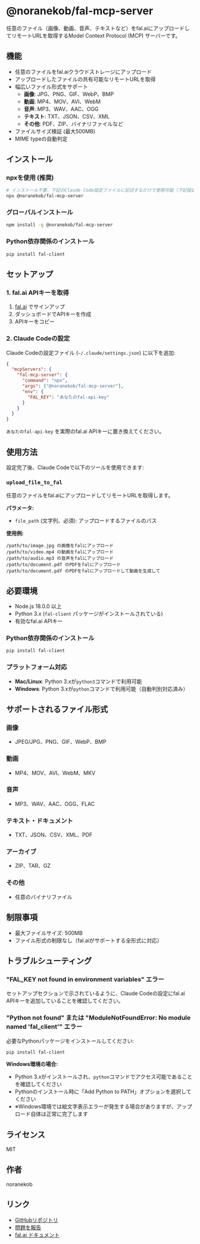 # @noranekob/fal-mcp-server

任意のファイル（画像、動画、音声、テキストなど）をfal.aiにアップロードしてリモートURLを取得するModel Context Protocol (MCP) サーバーです。

## 機能

- 任意のファイルをfal.aiクラウドストレージにアップロード
- アップロードしたファイルの共有可能なリモートURLを取得
- 幅広いファイル形式をサポート
  - **画像**: JPG、PNG、GIF、WebP、BMP
  - **動画**: MP4、MOV、AVI、WebM
  - **音声**: MP3、WAV、AAC、OGG
  - **テキスト**: TXT、JSON、CSV、XML
  - **その他**: PDF、ZIP、バイナリファイルなど
- ファイルサイズ検証 (最大500MB)
- MIME typeの自動判定

## インストール

### npxを使用 (推奨)

```bash
# インストール不要、下記のClaude Code設定ファイルに記述するだけで使用可能（下記設定ファイルでは記述済み）
npx @noranekob/fal-mcp-server
```

### グローバルインストール

```bash
npm install -g @noranekob/fal-mcp-server
```

### Python依存関係のインストール

```bash
pip install fal-client
```

## セットアップ

### 1. fal.ai APIキーを取得

1. [fal.ai](https://fal.ai) でサインアップ
2. ダッシュボードでAPIキーを作成
3. APIキーをコピー

### 2. Claude Codeの設定

Claude Codeの設定ファイル (`~/.claude/settings.json`) に以下を追加:

```json
{
  "mcpServers": {
    "fal-mcp-server": {
      "command": "npx",
      "args": ["@noranekob/fal-mcp-server"],
      "env": {
        "FAL_KEY": "あなたのfal-api-key"
      }
    }
  }
}
```

`あなたのfal-api-key` を実際のfal.ai APIキーに置き換えてください。

## 使用方法

設定完了後、Claude Codeで以下のツールを使用できます:

### `upload_file_to_fal`

任意のファイルをfal.aiにアップロードしてリモートURLを取得します。

**パラメータ:**
- `file_path` (文字列、必須): アップロードするファイルのパス

**使用例:**
```
/path/to/image.jpg の画像をfalにアップロード
/path/to/video.mp4 の動画をfalにアップロード
/path/to/audio.mp3 の音声をfalにアップロード
/path/to/document.pdf のPDFをfalにアップロード
/path/to/document.pdf のPDFをfalにアップロードして動画を生成して
```

## 必要環境

- Node.js 18.0.0 以上
- Python 3.x (`fal-client` パッケージがインストールされている)
- 有効なfal.ai APIキー

### Python依存関係のインストール

```bash
pip install fal-client
```

### プラットフォーム対応

- **Mac/Linux**: Python 3.xが`python3`コマンドで利用可能
- **Windows**: Python 3.xが`python`コマンドで利用可能（自動判別対応済み）

## サポートされるファイル形式

### 画像
- JPEG/JPG、PNG、GIF、WebP、BMP

### 動画
- MP4、MOV、AVI、WebM、MKV

### 音声
- MP3、WAV、AAC、OGG、FLAC

### テキスト・ドキュメント
- TXT、JSON、CSV、XML、PDF

### アーカイブ
- ZIP、TAR、GZ

### その他
- 任意のバイナリファイル

## 制限事項

- 最大ファイルサイズ: 500MB
- ファイル形式の制限なし（fal.aiがサポートする全形式に対応）

## トラブルシューティング

### "FAL_KEY not found in environment variables" エラー

セットアップセクションで示されているように、Claude Codeの設定にfal.ai APIキーを追加していることを確認してください。

### "Python not found" または "ModuleNotFoundError: No module named 'fal_client'" エラー

必要なPythonパッケージをインストールしてください:
```bash
pip install fal-client
```

**Windows環境の場合:**
- Python 3.xがインストールされ、`python`コマンドでアクセス可能であることを確認してください
- Pythonのインストール時に「Add Python to PATH」オプションを選択してください
- ※Windows環境では絵文字表示エラーが発生する場合がありますが、アップロード自体は正常に完了します

## ライセンス

MIT

## 作者

noranekob

## リンク

- [GitHubリポジトリ](https://github.com/noranekob/fal-mcp-server)
- [問題を報告](https://github.com/noranekob/fal-mcp-server/issues)
- [fal.ai ドキュメント](https://fal.ai/docs)